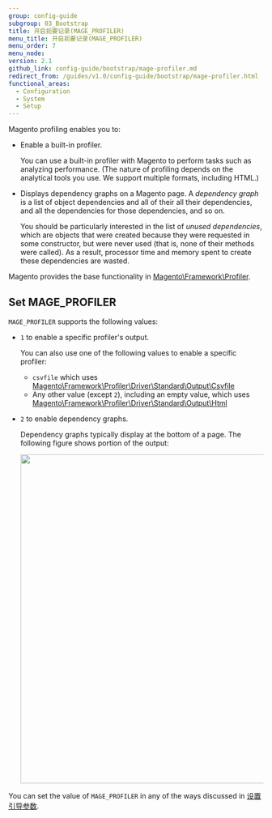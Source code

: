 ```yaml
---
group: config-guide
subgroup: 03_Bootstrap
title: 开启扼要记录(MAGE_PROFILER)
menu_title: 开启扼要记录(MAGE_PROFILER)
menu_order: 7
menu_node:
version: 2.1
github_link: config-guide/bootstrap/mage-profiler.md
redirect_from: /guides/v1.0/config-guide/bootstrap/mage-profiler.html
functional_areas:
  - Configuration
  - System
  - Setup
---
```


Magento profiling enables you to:

-   Enable a built-in profiler.

	You can use a built-in profiler with Magento to perform tasks such as analyzing performance. (The nature of profiling depends on the analytical tools you use. We support multiple formats, including HTML.)

-   Displays dependency graphs on a Magento page. A *dependency graph* is a list of object dependencies and all of their all their dependencies, and all the dependencies for those dependencies, and so on.

	You should be particularly interested in the list of *unused dependencies*, which are objects that were created because they were requested in some constructor, but were never used (that is, none of their methods were called). As a result, processor time and memory spent to create these dependencies are wasted.

Magento provides the base functionality in <a href="{{ site.mage2000url }}lib/internal/Magento/Framework/Profiler.php" target="\_blank">Magento\Framework\Profiler</a>.

## Set MAGE_PROFILER
`MAGE_PROFILER` supports the following values:

-   `1` to enable a specific profiler's output.

	You can also use one of the following values to enable a specific profiler:

    - `csvfile` which uses <a href="{{ site.mage2000url }}lib/internal/Magento/Framework/Profiler/Driver/Standard/Output/Csvfile.php" target="\_blank">Magento\Framework\Profiler\Driver\Standard\Output\Csvfile</a>
    - Any other value (except `2`), including an empty value, which uses <a href="{{ site.mage2000url }}lib/internal/Magento/Framework/Profiler/Driver/Standard/Output/Html.php" target="\_blank">Magento\Framework\Profiler\Driver\Standard\Output\Html</a>

-   `2` to enable dependency graphs.

	Dependency graphs typically display at the bottom of a page. The following figure shows portion of the output:

	<img src="{{ site.baseurl }}/common/images/config_depend-graphs.png" width="650px">

You can set the value of `MAGE_PROFILER` in any of the ways discussed in <a href="{{ page.baseurl }}/config-guide/bootstrap/magento-how-to-set.html">设置引导参数</a>.

